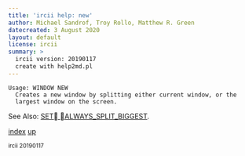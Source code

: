 ```yaml
---
title: 'ircii help: new'
author: Michael Sandrof, Troy Rollo, Matthew R. Green
datecreated: 3 August 2020
layout: default
license: ircii
summary: >
  ircii version: 20190117
  create with help2md.pl
---
```

```
Usage: WINDOW NEW
  Creates a new window by splitting either current window, or the 
  largest window on the screen. 

```
See Also:
  [SET ALWAYS_SPLIT_BIGGEST](../set/always_split_biggest.html).

[index](index.html)
[up](..)

<small> ircii 20190117 </small>
